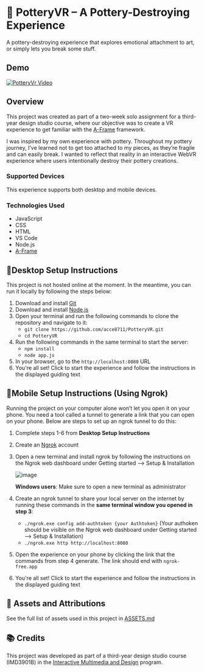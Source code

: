 # 🏺 PotteryVR – A Pottery-Destroying Experience

A pottery-destroying experience that explores emotional attachment to art, or simply lets you break some stuff.

## Demo
[![PotteryVr Video](https://github.com/user-attachments/assets/6376818f-c9a5-4126-b172-8ac306f1ca1d)](https://youtu.be/zZmXvIQ1kG0)

## Overview

This project was created as part of a two-week solo assignment for a third-year design studio course, where our objective was to create a VR experience to get familiar with the [A-Frame](https://aframe.io/) framework. 

I was inspired by my own experience with pottery. Throughout my pottery journey, I’ve learned not to get too attached to my pieces, as they’re fragile and can easily break. I wanted to reflect that reality in an interactive WebVR experience where users intentionally destroy their pottery creations.

### Supported Devices

This experience supports both desktop and mobile devices.

### Technologies Used

- JavaScript  
- CSS  
- HTML  
- VS Code  
- Node.js  
- [A-Frame](https://aframe.io/)

## 🧾Desktop Setup Instructions

This project is not hosted online at the moment. In the meantime, you can run it locally by following the steps below:

1. Download and install [Git](https://git-scm.com/downloads)  
3. Download and install [Node.js](https://nodejs.org/en/download)  
4. Open your terminal and run the following commands to clone the repository and navigate to it:
   - `git clone https://github.com/acce8711/PotteryVR.git`
   - `cd PotteryVR`
5. Run the following commands in the same terminal to start the server:
   - `npm install`
   - `node app.js`
6. In your browser, go to the `http://localhost:8080` URL
7. You're all set! Click to start the experience and follow the instructions in the displayed guiding text

## 🧾Mobile Setup Instructions (Using Ngrok)
Running the project on your computer alone won’t let you open it on your phone. You need a tool called a tunnel to generate a link that you can open on your phone. Below are steps to set up an ngrok tunnel to do this:

1. Complete steps 1-6 from **Desktop Setup Instructions**
2. Create an [Ngrok](https://dashboard.ngrok.com/get-started/setup/windows) account
3. Open a new terminal and install ngrok by following the instructions on the Ngrok web dashboard under Getting started --> Setup & Installation
   
   ![image](https://github.com/user-attachments/assets/495bde99-8b49-44c5-8431-546d91d6d812)
   
    **Windows users**: Make sure to open a new terminal as administrator
5. Create an ngrok tunnel to share your local server on the internet by running these commands in the **same terminal window you opened in step 3**:
   - `./ngrok.exe config add-authtoken {your Authtoken}` (Your authoken should be visible on the Ngrok web dashboard under Getting started --> Setup & Installation)
   - `./ngrok.exe http http://localhost:8080`
6. Open the experience on your phone by clicking the link that the commands from step 4 generate. The link should end with `ngrok-free.app`
7. You're all set! Click to start the experience and follow the instructions in the displayed guiding text

## 🎨 Assets and Attributions

See the full list of assets used in this project in [ASSETS.md](./ASSETS.md)

## 📚 Credits

This project was developed as part of a third-year design studio course (IMD3901B) in the [Interactive Multimedia and Design](https://bitdegree.ca/index.php?Program=IMD&Section=Home) program.
